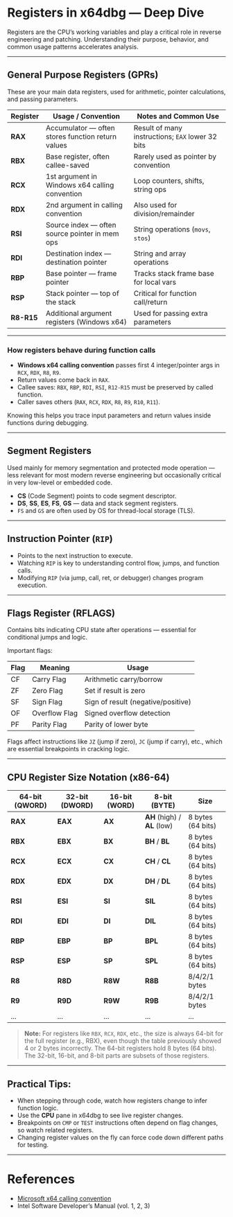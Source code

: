 # Registers in x64dbg — Deep Dive

Registers are the CPU’s working variables and play a critical role in reverse engineering and patching. Understanding their purpose, behavior, and common usage patterns accelerates analysis.

---

## General Purpose Registers (GPRs)

These are your main data registers, used for arithmetic, pointer calculations, and passing parameters.

| Register  | Usage / Convention                              | Notes and Common Use                      |
| --------- | ---------------------------------------------- | ---------------------------------------- |
| **RAX**   | Accumulator — often stores function return values | Result of many instructions; `EAX` lower 32 bits |
| **RBX**   | Base register, often callee-saved               | Rarely used as pointer by convention    |
| **RCX**   | 1st argument in Windows x64 calling convention | Loop counters, shifts, string ops        |
| **RDX**   | 2nd argument in calling convention              | Also used for division/remainder         |
| **RSI**   | Source index — often source pointer in mem ops  | String operations (`movs`, `stos`)        |
| **RDI**   | Destination index — destination pointer          | String and array operations               |
| **RBP**   | Base pointer — frame pointer                      | Tracks stack frame base for local vars    |
| **RSP**   | Stack pointer — top of the stack                  | Critical for function call/return         |
| **R8-R15**| Additional argument registers (Windows x64)     | Used for passing extra parameters         |

---

### How registers behave during function calls

- **Windows x64 calling convention** passes first 4 integer/pointer args in `RCX`, `RDX`, `R8`, `R9`.
- Return values come back in `RAX`.
- Callee saves: `RBX`, `RBP`, `RDI`, `RSI`, `R12-R15` must be preserved by called function.
- Caller saves others (`RAX`, `RCX`, `RDX`, `R8`, `R9`, `R10`, `R11`).

Knowing this helps you trace input parameters and return values inside functions during debugging.

---

## Segment Registers

Used mainly for memory segmentation and protected mode operation — less relevant for most modern reverse engineering but occasionally critical in very low-level or embedded code.

- **CS** (Code Segment) points to code segment descriptor.
- **DS**, **SS**, **ES**, **FS**, **GS** — data and stack segment registers.
- `FS` and `GS` are often used by OS for thread-local storage (TLS).

---

## Instruction Pointer (`RIP`)

- Points to the next instruction to execute.
- Watching `RIP` is key to understanding control flow, jumps, and function calls.
- Modifying `RIP` (via jump, call, ret, or debugger) changes program execution.

---

## Flags Register (RFLAGS)

Contains bits indicating CPU state after operations — essential for conditional jumps and logic.

Important flags:

| Flag | Meaning                     | Usage                                   |
|-------|-----------------------------|-----------------------------------------|
| CF    | Carry Flag                  | Arithmetic carry/borrow                  |
| ZF    | Zero Flag                   | Set if result is zero                    |
| SF    | Sign Flag                   | Sign of result (negative/positive)      |
| OF    | Overflow Flag               | Signed overflow detection                |
| PF    | Parity Flag                 | Parity of lower byte                     |

Flags affect instructions like `JZ` (jump if zero), `JC` (jump if carry), etc., which are essential breakpoints in cracking logic.

---

## CPU Register Size Notation (x86-64)

| 64-bit (QWORD) | 32-bit (DWORD) | 16-bit (WORD) | 8-bit (BYTE)                 | Size              |
| -------------- | -------------- | ------------- | ---------------------------- | ----------------- |
| **RAX**        | **EAX**        | **AX**        | **AH** (high) / **AL** (low) | 8 bytes (64 bits) |
| **RBX**        | **EBX**        | **BX**        | **BH** / **BL**              | 8 bytes (64 bits) |
| **RCX**        | **ECX**        | **CX**        | **CH** / **CL**              | 8 bytes (64 bits) |
| **RDX**        | **EDX**        | **DX**        | **DH** / **DL**              | 8 bytes (64 bits) |
| **RSI**        | **ESI**        | **SI**        | **SIL**                      | 8 bytes (64 bits) |
| **RDI**        | **EDI**        | **DI**        | **DIL**                      | 8 bytes (64 bits) |
| **RBP**        | **EBP**        | **BP**        | **BPL**                      | 8 bytes (64 bits) |
| **RSP**        | **ESP**        | **SP**        | **SPL**                      | 8 bytes (64 bits) |
| **R8**         | **R8D**        | **R8W**       | **R8B**                      | 8/4/2/1 bytes     |
| **R9**         | **R9D**        | **R9W**       | **R9B**                      | 8/4/2/1 bytes     |
| ...            | ...            | ...           | ...                          | ...               |

> **Note:** For registers like `RBX`, `RCX`, `RDX`, etc., the size is always 64-bit for the full register (e.g., RBX), even though the table previously showed 4 or 2 bytes incorrectly. The 64-bit registers hold 8 bytes (64 bits). The 32-bit, 16-bit, and 8-bit parts are subsets of those registers.  

---

## Practical Tips:

- When stepping through code, watch how registers change to infer function logic.
- Use the **CPU** pane in x64dbg to see live register changes.
- Breakpoints on `CMP` or `TEST` instructions often depend on flag changes, so watch related registers.
- Changing register values on the fly can force code down different paths for testing.

---

# References

- [Microsoft x64 calling convention](https://learn.microsoft.com/en-us/cpp/build/x64-calling-convention)
- Intel Software Developer’s Manual (vol. 1, 2, 3)
